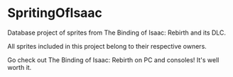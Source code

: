 # SpritingOfIsaac
Database project of sprites from The Binding of Isaac: Rebirth and its DLC.

All sprites included in this project belong to their respective owners.

Go check out The Binding of Isaac: Rebirth on PC and consoles! It's well worth it.
